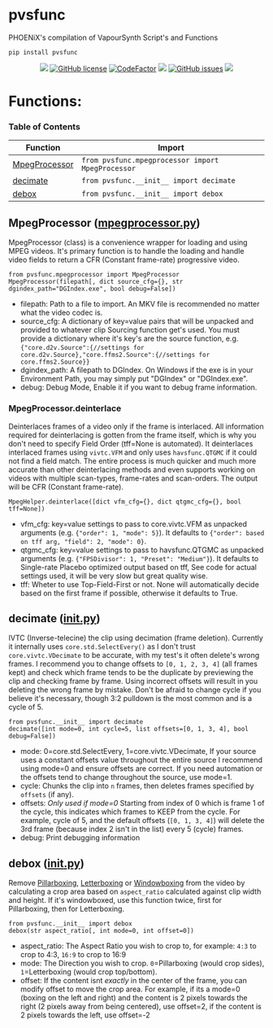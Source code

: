 # pvsfunc
PHOENiX's compilation of VapourSynth Script's and Functions

`pip install pvsfunc`

<p align="center">
<a href="https://python.org"><img src="https://img.shields.io/badge/python-3.6%2B-informational?style=flat-square" /></a>
<a href="https://github.com/rlaPHOENiX/pvsfunc/blob/master/LICENSE"><img alt="GitHub license" src="https://img.shields.io/github/license/rlaPHOENiX/pvsfunc?style=flat-square"></a>
<a href="https://www.codefactor.io/repository/github/rlaphoenix/pvsfunc"><img src="https://www.codefactor.io/repository/github/rlaphoenix/pvsfunc/badge" alt="CodeFactor" /></a>
<a href="https://www.codacy.com/manual/rlaPHOENiX/pvsfunc?utm_source=github.com&amp;utm_medium=referral&amp;utm_content=rlaPHOENiX/pvsfunc&amp;utm_campaign=Badge_Grade"><img src="https://api.codacy.com/project/badge/Grade/574e843d9e044dcbbc2743cd8092148a"/></a>
<a href="https://github.com/rlaPHOENiX/pvsfunc/issues"><img alt="GitHub issues" src="https://img.shields.io/github/issues/rlaPHOENiX/pvsfunc?style=flat-square"></a>
<a href="http://makeapullrequest.com"><img src="https://img.shields.io/badge/PRs-welcome-brightgreen.svg?style=flat-square"></a>
</p>

# Functions:

### Table of Contents

Function | Import
--- | ---
[MpegProcessor](#mpegprocessor-mpegprocessorpy) | `from pvsfunc.mpegprocessor import MpegProcessor`
[decimate](#decimate-initpy) | `from pvsfunc.__init__ import decimate`
[debox](#debox-initpy) | `from pvsfunc.__init__ import debox`

## MpegProcessor ([mpegprocessor.py](/pvsfunc/mpegprocessor.py))
MpegProcessor (class) is a convenience wrapper for loading and using MPEG videos. It's primary function is to handle the loading and handle video fields to return a CFR (Constant frame-rate) progressive video.

`from pvsfunc.mpegprocessor import MpegProcessor`  
`MpegProcessor(filepath[, dict source_cfg={}, str dgindex_path="DGIndex.exe", bool debug=False])`
* filepath: Path to a file to import. An MKV file is recommended no matter what the video codec is.
* source_cfg: A dictionary of key=value pairs that will be unpacked and provided to whatever clip Sourcing function get's used. You must provide a dictionary where it's key's are the source function, e.g. `{"core.d2v.Source":{//settings for core.d2v.Source},"core.ffms2.Source":{//settings for core.ffms2.Source}}`
* dgindex_path: A filepath to DGIndex. On Windows if the exe is in your Environment Path, you may simply put "DGIndex" or "DGIndex.exe".
* debug: Debug Mode, Enable it if you want to debug frame information.

### MpegProcessor.deinterlace
Deinterlaces frames of a video only if the frame is interlaced. All information required for deinterlacing is gotten from the frame itself, which is why you don't need to specify Field Order (tff=None is automated). It deinterlaces interlaced frames using `vivtc.VFM` and only uses `havsfunc.QTGMC` if it could not find a field match. The entire process is much quicker and much more accurate than other deinterlacing methods and even supports working on videos with multiple scan-types, frame-rates and scan-orders. The output will be CFR (Constant frame-rate).

`MpegHelper.deinterlace([dict vfm_cfg={}, dict qtgmc_cfg={}, bool tff=None])`
* vfm_cfg: key=value settings to pass to core.vivtc.VFM as unpacked arguments (e.g. `{"order": 1, "mode": 5}`). It defaults to `{"order": based on tff arg, "field": 2, "mode": 0}`.
* qtgmc_cfg: key=value settings to pass to havsfunc.QTGMC as unpacked arguments (e.g. `{"FPSDivisor": 1, "Preset": "Medium"}`). It defaults to Single-rate Placebo optimized output based on tff, See code for actual settings used, it will be very slow but great quality wise.
* tff: Wheter to use Top-Field-First or not. None will automatically decide based on the first frame if possible, otherwise it defaults to True.

## decimate ([__init__.py](/pvsfunc/__init__.py))
IVTC (Inverse-telecine) the clip using decimation (frame deletion). Currently it internally uses `core.std.SelectEvery()` as I don't trust `core.vivtc.VDecimate` to be accurate, with my test's it often delete's wrong frames. I recommend you to change offsets to `[0, 1, 2, 3, 4]` (all frames kept) and check which frame tends to be the duplicate by previewing the clip and checking frame by frame. Using incorrect offsets will result in you deleting the wrong frame by mistake. Don't be afraid to change cycle if you believe it's necessary, though 3:2 pulldown is the most common and is a cycle of 5.

`from pvsfunc.__init__ import decimate`  
`decimate([int mode=0, int cycle=5, list offsets=[0, 1, 3, 4], bool debug=False])`
* mode: 0=core.std.SelectEvery, 1=core.vivtc.VDecimate, If your source uses a constant offsets value throughout the entire source I recommend using mode=0 and ensure offsets are correct. If you need automation or the offsets tend to change throughout the source, use mode=1.
* cycle: Chunks the clip into `n` frames, then deletes frames specified by `offsets` (if any).
* offsets: *Only used if mode=0* Starting from index of 0 which is frame 1 of the cycle, this indicates which frames to KEEP from the cycle. For example, cycle of 5, and the default offsets (`[0, 1, 3, 4]`) will delete the 3rd frame (because index 2 isn't in the list) every 5 (cycle) frames.
* debug: Print debugging information

## debox ([__init__.py](/pvsfunc/__init__.py))
Remove [Pillarboxing](https://wikipedia.org/wiki/Pillarbox), [Letterboxing](https://wikipedia.org/wiki/Letterboxing_(filming)) or [Windowboxing](https://wikipedia.org/wiki/Windowbox_(filmmaking)) from the video by calculating a crop area based on `aspect_ratio` calculated against clip width and height. If it's windowboxed, use this function twice, first for Pillarboxing, then for Letterboxing.

`from pvsfunc.__init__ import debox`  
`debox(str aspect_ratio[, int mode=0, int offset=0])`
* aspect_ratio: The Aspect Ratio you wish to crop to, for example: `4:3` to crop to 4:3, `16:9` to crop to 16:9
* mode: The Direction you wish to crop. `0`=Pillarboxing (would crop sides), `1`=Letterboxing (would crop top/bottom).
* offset: If the content isnt *exactly* in the center of the frame, you can modify offset to move the crop area. For example, if its a mode=0 (boxing on the left and right) and the content is 2 pixels towards the right (2 pixels away from being centered), use offset=2, if the content is 2 pixels towards the left, use offset=-2
